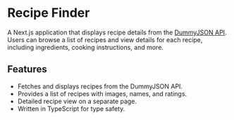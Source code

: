 # Recipe Finder

A Next.js application that displays recipe details from the [DummyJSON API](https://dummyjson.com/recipes). Users can browse a list of recipes and view details for each recipe, including ingredients, cooking instructions, and more.

## Features

- Fetches and displays recipes from the DummyJSON API.
- Provides a list of recipes with images, names, and ratings.
- Detailed recipe view on a separate page.
- Written in TypeScript for type safety.
